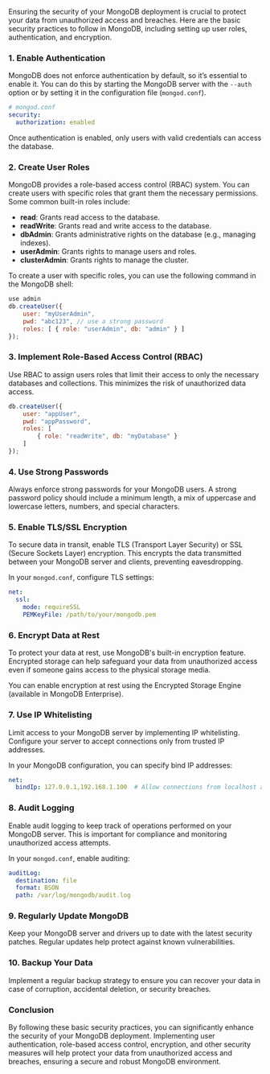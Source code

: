Ensuring the security of your MongoDB deployment is crucial to protect your data from unauthorized access and breaches. Here are the basic security practices to follow in MongoDB, including setting up user roles, authentication, and encryption.

### 1. **Enable Authentication**

MongoDB does not enforce authentication by default, so it’s essential to enable it. You can do this by starting the MongoDB server with the `--auth` option or by setting it in the configuration file (`mongod.conf`).

```yaml
# mongod.conf
security:
  authorization: enabled
```

Once authentication is enabled, only users with valid credentials can access the database.

### 2. **Create User Roles**

MongoDB provides a role-based access control (RBAC) system. You can create users with specific roles that grant them the necessary permissions. Some common built-in roles include:

- **read**: Grants read access to the database.
- **readWrite**: Grants read and write access to the database.
- **dbAdmin**: Grants administrative rights on the database (e.g., managing indexes).
- **userAdmin**: Grants rights to manage users and roles.
- **clusterAdmin**: Grants rights to manage the cluster.

To create a user with specific roles, you can use the following command in the MongoDB shell:

```javascript
use admin
db.createUser({
    user: "myUserAdmin",
    pwd: "abc123", // use a strong password
    roles: [ { role: "userAdmin", db: "admin" } ]
});
```

### 3. **Implement Role-Based Access Control (RBAC)**

Use RBAC to assign users roles that limit their access to only the necessary databases and collections. This minimizes the risk of unauthorized data access.

```javascript
db.createUser({
    user: "appUser",
    pwd: "appPassword",
    roles: [
        { role: "readWrite", db: "myDatabase" }
    ]
});
```

### 4. **Use Strong Passwords**

Always enforce strong passwords for your MongoDB users. A strong password policy should include a minimum length, a mix of uppercase and lowercase letters, numbers, and special characters.

### 5. **Enable TLS/SSL Encryption**

To secure data in transit, enable TLS (Transport Layer Security) or SSL (Secure Sockets Layer) encryption. This encrypts the data transmitted between your MongoDB server and clients, preventing eavesdropping.

In your `mongod.conf`, configure TLS settings:

```yaml
net:
  ssl:
    mode: requireSSL
    PEMKeyFile: /path/to/your/mongodb.pem
```

### 6. **Encrypt Data at Rest**

To protect your data at rest, use MongoDB's built-in encryption feature. Encrypted storage can help safeguard your data from unauthorized access even if someone gains access to the physical storage media.

You can enable encryption at rest using the Encrypted Storage Engine (available in MongoDB Enterprise). 

### 7. **Use IP Whitelisting**

Limit access to your MongoDB server by implementing IP whitelisting. Configure your server to accept connections only from trusted IP addresses.

In your MongoDB configuration, you can specify bind IP addresses:

```yaml
net:
  bindIp: 127.0.0.1,192.168.1.100  # Allow connections from localhost and a specific IP
```

### 8. **Audit Logging**

Enable audit logging to keep track of operations performed on your MongoDB server. This is important for compliance and monitoring unauthorized access attempts.

In your `mongod.conf`, enable auditing:

```yaml
auditLog:
  destination: file
  format: BSON
  path: /var/log/mongodb/audit.log
```

### 9. **Regularly Update MongoDB**

Keep your MongoDB server and drivers up to date with the latest security patches. Regular updates help protect against known vulnerabilities.

### 10. **Backup Your Data**

Implement a regular backup strategy to ensure you can recover your data in case of corruption, accidental deletion, or security breaches.

### Conclusion

By following these basic security practices, you can significantly enhance the security of your MongoDB deployment. Implementing user authentication, role-based access control, encryption, and other security measures will help protect your data from unauthorized access and breaches, ensuring a secure and robust MongoDB environment.